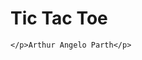 <head>
  <body>
    <h1>Tic Tac Toe</h1>
    
    
    
    
    
    </p>Arthur Angelo Parth</p>
  </body>
</head>
